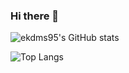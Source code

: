 ### Hi there 👋

<!--
**ekdms95/ekdms95** is a ✨ _special_ ✨ repository because its `README.md` (this file) appears on your GitHub profile.

Here are some ideas to get you started:

- 🔭 I’m currently working on ...
- 🌱 I’m currently learning ...
- 👯 I’m looking to collaborate on ...
- 🤔 I’m looking for help with ...
- 💬 Ask me about ...
- 📫 How to reach me: ...
- 😄 Pronouns: ...
- ⚡ Fun fact: ...
-->

![ekdms95's GitHub stats](https://github-readme-stats.vercel.app/api?username=ekdms95&show_icons=true&theme=tokyonight)

![Top Langs](https://github-readme-stats.vercel.app/api/top-langs/?username=ekdms95&layout=compact&theme=tokyonight)
